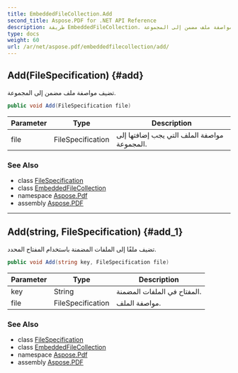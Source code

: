 ```yaml
---
title: EmbeddedFileCollection.Add
second_title: Aspose.PDF for .NET API Reference
description: طريقة EmbeddedFileCollection. تضيف مواصفة ملف مضمن إلى المجموعة
type: docs
weight: 60
url: /ar/net/aspose.pdf/embeddedfilecollection/add/
---
```

## Add(FileSpecification) {#add}

تضيف مواصفة ملف مضمن إلى المجموعة.

```csharp
public void Add(FileSpecification file)
```

| Parameter | Type | Description |
| --- | --- | --- |
| file | FileSpecification | مواصفة الملف التي يجب إضافتها إلى المجموعة. |

### See Also

* class [FileSpecification](../../filespecification/)
* class [EmbeddedFileCollection](../)
* namespace [Aspose.Pdf](../../../aspose.pdf/)
* assembly [Aspose.PDF](../../../)

---

## Add(string, FileSpecification) {#add_1}

تضيف ملفًا إلى الملفات المضمنة باستخدام المفتاح المحدد.

```csharp
public void Add(string key, FileSpecification file)
```

| Parameter | Type | Description |
| --- | --- | --- |
| key | String | المفتاح في الملفات المضمنة. |
| file | FileSpecification | مواصفة الملف. |

### See Also

* class [FileSpecification](../../filespecification/)
* class [EmbeddedFileCollection](../)
* namespace [Aspose.Pdf](../../../aspose.pdf/)
* assembly [Aspose.PDF](../../../)
